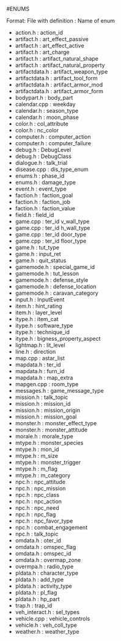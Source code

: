 #ENUMS

Format: File with definition : Name of enum
* action.h : action_id
* artifact.h : art_effect_passive
* artifact.h : art_effect_active
* artifact.h : art_charge
* artifact.h : artifact_natural_shape
* artifact.h : artifact_natural_property
* artifactdata.h : artifact_weapon_type
* artifactdata.h : artifact_tool_form
* artifactdata.h : artifact_armor_mod
* artifactdata.h : artifact_armor_form
* bodypart.h : body_part
* calendar.cpp : weekday
* calendar.h : season_type
* calendar.h : moon_phase
* color.h : col_attribute
* color.h : nc_color
* computer.h : computer_action
* computer.h : computer_failure
* debug.h : DebugLevel
* debug.h : DebugClass
* dialogue.h : talk_trial
* disease.cpp : dis_type_enum
* enums.h : phase_id
* enums.h : damage_type
* event.h : event_type
* faction.h : faction_goal
* faction.h : faction_job
* faction.h : faction_value
* field.h : field_id
* game.cpp : ter_id v_wall_type
* game.cpp : ter_id h_wall_type
* game.cpp : ter_id door_type
* game.cpp : ter_id floor_type
* game.h : tut_type
* game.h : input_ret
* game.h : quit_status
* gamemode.h : special_game_id
* gamemode.h : tut_lesson
* gamemode.h : defense_style
* gamemode.h : defense_location
* gamemode.h : caravan_category
* input.h : InputEvent
* item.h : hint_rating
* item.h : layer_level
* itype.h : item_cat
* itype.h : software_type
* itype.h : technique_id
* itype.h : bigness_property_aspect
* lightmap.h : lit_level
* line.h : direction
* map.cpp : astar_list
* mapdata.h : ter_id
* mapdata.h : furn_id
* mapdata.h : map_extra
* mapgen.cpp : room_type
* messages.h : game_message_type
* mission.h : talk_topic
* mission.h : mission_id
* mission.h : mission_origin
* mission.h : mission_goal
* monster.h : monster_effect_type
* monster.h : monster_attitude
* morale.h : morale_type
* mtype.h : monster_species
* mtype.h : mon_id
* mtype.h : m_size
* mtype.h : monster_trigger
* mtype.h : m_flag
* mtype.h : m_category
* npc.h : npc_attitude
* npc.h : npc_mission
* npc.h : npc_class
* npc.h : npc_action
* npc.h : npc_need
* npc.h : npc_flag
* npc.h : npc_favor_type
* npc.h : combat_engagement
* npc.h : talk_topic
* omdata.h : oter_id
* omdata.h : omspec_flag
* omdata.h : omspec_id
* omdata.h : overmap_zone
* overmpa.h : radio_type
* pldata.h : character_type
* pldata.h : add_type
* pldata.h : activity_type
* pldata.h : pl_flag
* pldata.h : hp_part
* trap.h : trap_id
* veh_interact.h : sel_types
* vehicle.cpp : vehicle_controls
* vehicle.h : veh_coll_type
* weather.h : weather_type
